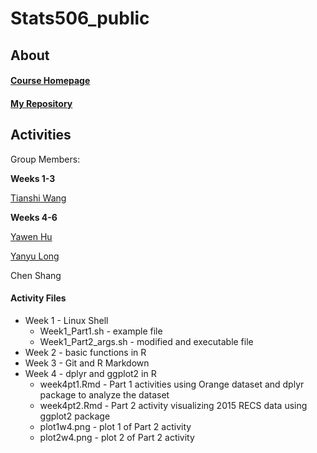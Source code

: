 # Stats506_public

## About 

#### [Course Homepage](http://jbhender.github.io/Stats506/F20)
#### [My Repository](https://github.com/rurithu/Stats506_public)

## Activities 
Group Members: 

**Weeks 1-3**

[Tianshi Wang](https://github.com/SkyWang0919/Stats506_public)

**Weeks 4-6**

[Yawen Hu](https://github.com/yawenh/Stats506_public)

[Yanyu Long](https://github.com/longyyu/Stats506_public)

Chen Shang 

#### Activity Files
* Week 1 - Linux Shell
  + Week1_Part1.sh - example file 
  + Week1_Part2_args.sh - modified and executable file 
* Week 2 - basic functions in R 
* Week 3 - Git and R Markdown
* Week 4 - dplyr and ggplot2 in R
  + week4pt1.Rmd - Part 1 activities using Orange dataset and dplyr package to analyze the dataset
  + week4pt2.Rmd - Part 2 activity visualizing 2015 RECS data using ggplot2 package
  + plot1w4.png - plot 1 of Part 2 activity 
  + plot2w4.png - plot 2 of Part 2 activity

  
